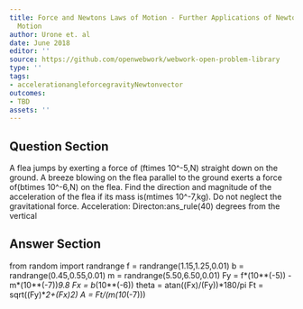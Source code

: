 ```yaml
---
title: Force and Newtons Laws of Motion - Further Applications of Newtons Laws of
  Motion
author: Urone et. al
date: June 2018
editor: ''
source: https://github.com/openwebwork/webwork-open-problem-library
type: ''
tags:
- accelerationangleforcegravityNewtonvector
outcomes:
- TBD
assets: ''
---
```


## Question Section 

A flea jumps by exerting a force of (ftimes 10^-5,N) straight down on the ground. A breeze blowing on the flea parallel to the ground exerts a force of(btimes 10^-6,N) on the flea. Find the direction and magnitude of the acceleration of the flea if its mass is(mtimes 10^-7,kg). Do not neglect the gravitational force.
Acceleration:
Directon:ans_rule(40) degrees from the vertical


## Answer Section

from random import randrange
f = randrange(1.15,1.25,0.01)
b = randrange(0.45,0.55,0.01)
m = randrange(5.50,6.50,0.01)
Fy = f*(10**(-5)) - m*(10**(-7))*9.8
Fx = b*(10**(-6))
theta = atan((Fx)/(Fy))*180/pi
Ft = sqrt((Fy)**2+(Fx)**2)
A = Ft/(m*(10**(-7)))
